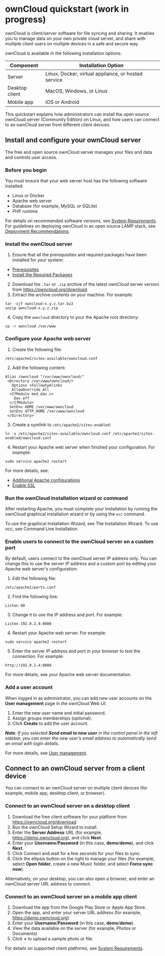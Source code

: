 # ownCloud quickstart (work in progress)

ownCloud is client/server software for file syncing and sharing. It enables you to manage data on your own private cloud server, and share with 
multiple client users on multiple devices in a safe and secure way. 

ownCloud is available in the following installation options: 

| Component      | Installation Option | 
| -------------- | ------------------- |
| Server         | Linux, Docker, virtual appliance, or hosted service |
| Desktop client | MacOS, Windows, or Linux | 
| Mobile app     | iOS or Android | 

This quickstart explains how administrators can install the open source ownCloud server (Community Edition) on Linux, and how users can connect 
to an ownCloud server from different client devices. 

## Install and configure your ownCloud server
The free and open source ownCloud server manages your files and data and controls user access. 

### Before you begin

You must ensure that your web server host has the following software installed:
- Linux or Docker 
- Apache web server
- Database (for example, MySQL or SQLite)
- PHP runtime

For details on recommended software versions, see <a href="https://doc.owncloud.org/server/10.0/admin_manual/installation/system_requirements.html#officially-recommended-supported-options" target="_blank">System Requirements</a>.
For guidelines on deploying ownCloud in an open source LAMP stack, see <a href="https://doc.owncloud.org/server/10.0/admin_manual/installation/deployment_recommendations.html" target="_blank">Deployment Recommendations</a>. 

### Install the ownCloud server
  1. Ensure that all the prerequisites and required packages have been installed for your system:
   - <a href="https://doc.owncloud.org/server/10.0/admin_manual/installation/source_installation.html#prerequisites-label" target="_blank">Prerequisites</a>
   - <a href="https://doc.owncloud.org/server/10.0/admin_manual/installation/source_installation.html#install-the-required-packages" target="_blank">Install the Required Packages</a>
  2. Download the `.tar` or `.zip` archive of the latest ownCloud server version from https://owncloud.org/download. 
  3. Extract the archive contents on your machine. For example:
```
tar -xjf owncloud-x.y.z.tar.bz2
unzip owncloud-x.y.z.zip
```   
  4. Copy the `owncloud` directory to your the Apache root directory:
```
cp -r owncloud /var/www
``` 
     
### Configure your Apache web server
  1. Create the following file: 
```
/etc/apache2/sites-available/owncloud.conf
```
  2. Add the following content: 
  
    Alias /owncloud "/var/www/owncloud/"
     <Directory /var/www/owncloud/>
       Options +FollowSymlinks
       AllowOverride All
      <IfModule mod_dav.c>
        Dav off
      </IfModule>
      SetEnv HOME /var/www/owncloud
      SetEnv HTTP_HOME /var/www/owncloud
     </Directory>     
  3. Create a symlink to `/etc/apache2/sites-enabled`:
```
ln -s /etc/apache2/sites-available/owncloud.conf /etc/apache2/sites-enabled/owncloud.conf
```
  4. Restart your Apache web server when finished your configuration. For example:
```  
sudo service apache2 restart 
```    
For more details, see: 
 * <a href="https://doc.owncloud.org/server/10.0/admin_manual/installation/source_installation.html#apache-configuration-label" target="_blank">Additional Apache configurations</a>
 * <a href="https://doc.owncloud.org/server/10.0/admin_manual/installation/source_installation.html#enable-ssl" target="_blank">Enable SSL</a>

 
### Run the ownCloud installation wizard or command
After restarting Apache, you must complete your installation by running the ownCloud graphical installation wizard or by using the `occ` command. 

To use the graphical Installation Wizard, see The Installation Wizard. To use occ, see Command Line Installation. 


### Enable users to connect to the ownCloud server on a custom port
By default, users connect to the ownCloud server IP address only. You can change this to use the server IP address and a custom port by editing your Apache web 
server's configuration:
  1. Edit the following file:
```
/etc/apache2/ports.conf
```  
  2. Find the following line:
```
Listen 80
```  
  3. Change it to use the IP address and port. For example:  
```
Listen 192.0.2.4:8080
```
  4. Restart your Apache web server. For example:
```  
sudo service apache2 restart 
```    
  5. Enter the server IP address and port in your browser to test the connection. For example: 
```  
http://192.0.2.4:8080
```    
  
For more details, see your Apache web server documentation.  


### Add a user account
When logged in as administrator, you can add new user accounts on the **User management** page in the ownCloud Web UI:
  1. Enter the new user name and initial password.
  2. Assign groups memberships (optional).
  3. Click **Create** to add the user account.
  
_**Note**: If you selected **Send email to new user** in the control panel in the left sidebar, you can enter the new user’s email address to 
automatically send an email with login details._

For more details, see <a href="https://doc.owncloud.org/server/10.0/admin_manual/configuration/user/user_configuration.html" target="_blank">User management</a>.  


## Connect to an ownCloud server from a client device
You can connect to an ownCloud server on multiple client devices (for example, mobile app, desktop client, or browser). 

### Connect to an ownCloud server on a desktop client
  1. Download the free client software for your platform from 
     https://owncloud.org/download
  2. Run the ownCloud Setup Wizard to install.
  3. Enter the **Server Address** URL (for example, https://demo.owncloud.org), and click **Next**.
  4. Enter your **Username**/**Password** (in this case, **demo**/**demo**), and click **Next**.
  5. Click Connect and wait for a few seconds for your files to sync.
  6. Click the ellipsis button on the right to manage your files (for example, select **Open folder**, create a new Music folder, and select **Force sync now**).
  
  
Alternatively, on your desktop, you can also open a browser, and enter an ownCloud server URL address to connect. 


### Connect to an ownCloud server on a mobile app client
  1. Download the app from the Google Play Store or Apple App Store.
  2. Open the app, and enter your server URL address (for example, https://demo.owncloud.org)
  3. Enter your **Username**/**Password** (in this case, **demo**/**demo**).
  4. View the data available on the server (for example, Photos or Documents)
  5. Click **+** to upload a sample photo or file.  
  
For details on supported client platforms, 
see <a href="https://doc.owncloud.org/server/10.0/admin_manual/installation/system_requirements.html#officially-recommended-supported-options" target="_blank">System Requirements</a>.

 